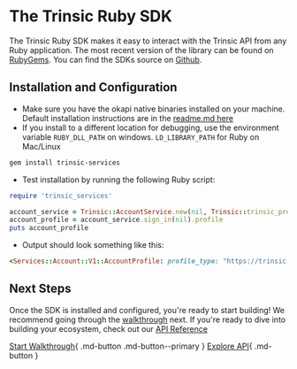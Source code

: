 # The Trinsic Ruby SDK

The Trinsic Ruby SDK makes it easy to interact with the Trinsic API from any Ruby application. The most recent version of the library can be found on [RubyGems](https://rubygems.org/gems/trinsic-services). You can find the SDKs source on [Github](https://github.com/trinsic-id/sdk/ruby).

## Installation and Configuration
* Make sure you have the okapi native binaries installed on your machine. Default installation instructions are in the [readme.md here](https://github.com/trinsic-id/okapi/)
* If you install to a different location for debugging, use the environment variable `RUBY_DLL_PATH` on windows. `LD_LIBRARY_PATH` for Ruby on Mac/Linux
```bash
gem install trinsic-services
```
* Test installation by running the following Ruby script:
```ruby
require 'trinsic_services'

account_service = Trinsic::AccountService.new(nil, Trinsic::trinsic_prod_server)
account_profile = account_service.sign_in(nil).profile
puts account_profile
```
* Output should look something like this:
```ruby
<Services::Account::V1::AccountProfile: profile_type: "https://trinsic.id/security/v1/oberon", auth_data: ")urn:trinsic:wallets:bbBEp9EmV1NNWMadBhit2$19ac25ae-2fd0-44d1-9ef7-73cc668e8f7d", auth_token: "▒", protection: <Services::Account::V1::TokenProtection: enabled: false, method: :None>>
```

## Next Steps
Once the SDK is installed and configured, you're ready to start building! We recommend going through the [walkthrough](../walkthroughs/vaccination.md) next. If you're ready to dive into building your ecosystem, check out our [API Reference](../reference/index.md)

[Start Walkthrough](../walkthroughs/vaccination.md){ .md-button .md-button--primary } [Explore API](../reference/index.md){ .md-button } 
<!-- [Ruby SDK Reference](../reference/ruby/index.md){ .md-button } -->